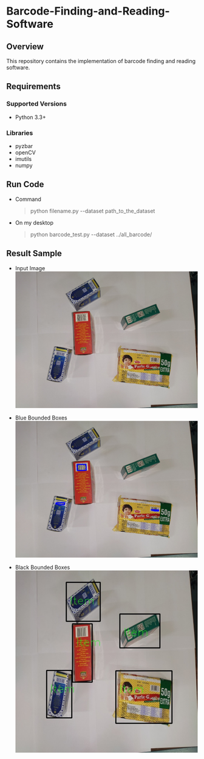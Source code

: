 # Barcode-Finding-and-Reading-Software

## Overview
This repository contains the implementation of barcode finding and reading software.

## Requirements

### Supported Versions
- Python 3.3+

### Libraries
- pyzbar
- openCV
- imutils
- numpy

## Run Code
- Command
  > python filename.py --dataset path_to_the_dataset
  > 
- On my desktop
  > python barcode_test.py --dataset ../all_barcode/


## Result Sample

- Input Image
![alt text](https://github.com/ND15/Barcode-Finding-and-Reading-Software/blob/main/input.jpg)

- Blue Bounded Boxes
![alt text](https://github.com/ND15/Barcode-Finding-and-Reading-Software/blob/main/bounded.jpg)

- Black Bounded Boxes
![alt text](https://github.com/ND15/Barcode-Finding-and-Reading-Software/blob/main/image.jpg)
